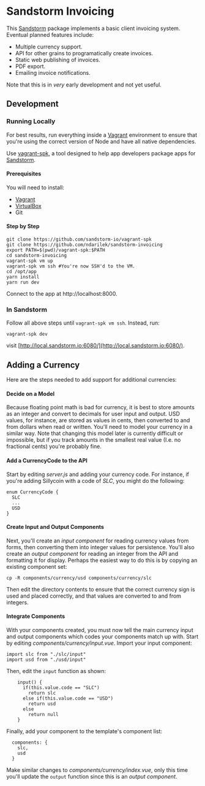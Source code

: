 # Sandstorm Invoicing

This [Sandstorm](https://sandstorm.io) package implements a basic client invoicing system. Eventual planned features include:

 * Multiple currency support.
 * API for other grains to programatically create invoices.
 * Static web publishing of invoices.
 * PDF export.
 * Emailing invoice notifications.

Note that this is in *very* early development and not yet useful.

## Development

### Running Locally

For best results, run everything inside a [Vagrant](https://vagrantup.com) environment to ensure that you're using the correct version of Node and have all native dependencies.

Use [vagrant-spk](https://github.com/sandstorm-io/vagrant-spk), a tool designed to help app developers package apps for [Sandstorm](https://sandstorm.io).

#### Prerequisites

You will need to install:
- [Vagrant](https://www.vagrantup.com/)
- [VirtualBox](https://www.virtualbox.org/wiki/Downloads)
- Git

#### Step by Step

```
git clone https://github.com/sandstorm-io/vagrant-spk
git clone https://github.com/ndarilek/sandstorm-invoicing
export PATH=$(pwd)/vagrant-spk:$PATH
cd sandstorm-invoicing
vagrant-spk vm up
vagrant-spk vm ssh #You're now SSH'd to the VM.
cd /opt/app
yarn install
yarn run dev
```

Connect to the app at http://localhost:8000.

### In Sandstorm

Follow all above steps until `vagrant-spk vm ssh`. Instead, run:

```
vagrant-spk dev
```

visit [http://local.sandstorm.io:6080/](http://local.sandstorm.io:6080/).

## Adding a Currency

Here are the steps needed to add support for additional currencies:

#### Decide on a Model

Because floating point math is bad for currency, it is best to store amounts as an integer and convert to decimals for user input and output. USD values, for instance, are stored as values in cents, then converted to and from dollars when read or written. You'll need to model your currency in a similar way. Note that changing this model later is currently difficult or impossible, but if you track amounts in the smallest real value (I.e. no fractional cents) you're probably fine.

#### Add a CurrencyCode to the API

Start by editing _server.js_ and adding your currency code. For instance, if you're adding Sillycoin with a code of _SLC_, you might do the following:

```
enum CurrencyCode {
  SLC
  ...
  USD
}
```

#### Create Input and Output Components

Next, you'll create an *input component* for reading currency values from forms, then converting them into integer values for persistence. You'll also create an *output component* for reading an integer from the API and formatting it for display. Perhaps the easiest way to do this is by copying an existing component set:

`cp -R components/currency/usd components/currency/slc`

Then edit the directory contents to ensure that the correct currency sign is used and placed correctly, and that values are converted to and from integers.

#### Integrate Components

With your components created, you must now tell the main currency input and output components which codes your components match up with. Start by editing _components/currency/input.vue_. Import your input component:

```
import slc from "./slc/input"
import usd from "./usd/input"
```

Then, edit the `input` function as shown:

```
    input() {
      if(this.value.code == "SLC")
        return slc
      else if(this.value.code == "USD")
        return usd
      else
        return null
    }
```

Finally, add your component to the template's component list:

```
  components: {
    slc,
    usd
  }
```

Make similar changes to _components/currency/index.vue_, only this time you'll update the `output` function since this is an *output component*.
